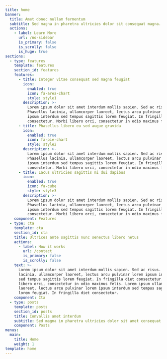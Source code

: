 ```yaml
---
title: home
banner:
  title: Amet donec nullam fermentum
  subtitle: Sed magna in pharetra ultricies dolor sit consequat magna.
  actions:
    - label: Learn More
      url: /no-sidebar
      is_primary: false
      is_scrolly: false
      is_huge: true
sections:
  - type: features
    template: features
    section_id: features
    features:
      - title: Integer vitae consequat sed magna feugiat
        icon:
          enabled: true
          icon: fa-area-chart
          style: style1
        description: >-
          Lorem ipsum dolor sit amet interdum mollis sapien. Sed ac risus.
          Phasellus lacinia, ullamcorper laoreet, lectus arcu pulvinar lorem
          ipsum interdum sed tempus sagittis lorem feugiat. In fringilla diet
          consectetur. Morbi libero orci, consectetur in odio maximus felis.
      - title: Phasellus libero eu sed augue gravida
        icon:
          enabled: true
          icon: fa-pie-chart
          style: style2
        description: >-
          Lorem ipsum dolor sit amet interdum mollis sapien. Sed ac risus.
          Phasellus lacinia, ullamcorper laoreet, lectus arcu pulvinar lorem
          ipsum interdum sed tempus sagittis lorem feugiat. In fringilla diet
          consectetur. Morbi libero orci, consectetur in odio maximus felis.
      - title: Lacus ultricies sagittis mi dui dapibus
        icon:
          enabled: true
          icon: fa-cube
          style: style3
        description: >-
          Lorem ipsum dolor sit amet interdum mollis sapien. Sed ac risus.
          Phasellus lacinia, ullamcorper laoreet, lectus arcu pulvinar lorem
          ipsum interdum sed tempus sagittis lorem feugiat. In fringilla diet
          consectetur. Morbi libero orci, consectetur in odio maximus felis.
    component: Features
  - type: cta
    template: cta
    section_id: cta
    title: Ultrices ante sagittis nunc senectus libero netus
    actions:
      - label: How it works
        url: /contact
        is_primary: false
        is_scrolly: false
    text: >-
      Lorem ipsum dolor sit amet interdum mollis sapien. Sed ac risus. Phasellus
      lacinia, ullamcorper laoreet, lectus arcu pulvinar lorem ipsum interdum
      sed tempus sagittis lorem feugiat. In fringilla diet consectetur. Morbi
      libero orci, consectetur in odio maximus felis. Lorem ipsum ullamcorper
      laoreet, lectus arcu pulvinar lorem ipsum interdum sed tempus sagittis
      lorem feugiat. In fringilla diet consectetur.
    component: Cta
  - type: posts
    template: posts
    section_id: posts
    title: Convallis amet interdum
    subtitle: Sed magna in pharetra ultricies dolor sit amet consequat adipiscing lorem.
    component: Posts
menus:
  main:
    title: Home
    weight: 1
template: home
---
```

